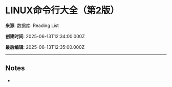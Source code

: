 # LINUX命令行大全（第2版）

**来源**: 数据库: Reading List

**创建时间**: 2025-06-13T12:34:00.000Z

**最后编辑**: 2025-06-13T12:35:00.000Z

---

## Notes

- 
